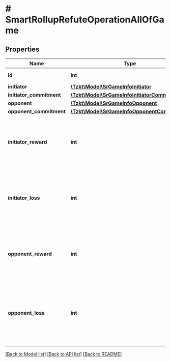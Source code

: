 # # SmartRollupRefuteOperationAllOfGame

## Properties

Name | Type | Description | Notes
------------ | ------------- | ------------- | -------------
**id** | **int** | Internal TzKT id. | [optional]
**initiator** | [**\Tzkt\Model\SrGameInfoInitiator**](SrGameInfoInitiator.md) |  | [optional]
**initiator_commitment** | [**\Tzkt\Model\SrGameInfoInitiatorCommitment**](SrGameInfoInitiatorCommitment.md) |  | [optional]
**opponent** | [**\Tzkt\Model\SrGameInfoOpponent**](SrGameInfoOpponent.md) |  | [optional]
**opponent_commitment** | [**\Tzkt\Model\SrGameInfoOpponentCommitment**](SrGameInfoOpponentCommitment.md) |  | [optional]
**initiator_reward** | **int** | In case the initiator won, this field will contain the reward amount (in mutez). | [optional]
**initiator_loss** | **int** | In case the initiator lost (including a &#x60;draw&#x60;), this field will contain the loss amount (in mutez). | [optional]
**opponent_reward** | **int** | In case the opponent won, this field will contain the reward amount (in mutez). | [optional]
**opponent_loss** | **int** | In case the opponent lost (including a &#x60;draw&#x60;), this field will contain the loss amount (in mutez). | [optional]

[[Back to Model list]](../../README.md#models) [[Back to API list]](../../README.md#endpoints) [[Back to README]](../../README.md)
